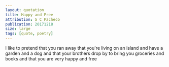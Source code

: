 ```yaml
---
layout: quotation
title: Happy and Free
attribution: S C Pacheco
publication: 20171218
size: large
tags: [quote, poetry]
---
```


I like to pretend that you ran away
that you're living 
on an island
and have a garden
and a dog
and that your brothers drop by
to bring you groceries
and books
and that you are very
happy and free
